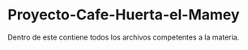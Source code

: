 # Proyecto-Cafe-Huerta-el-Mamey
Dentro de este contiene todos los archivos competentes a la materia.
